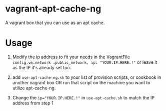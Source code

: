 vagrant-apt-cache-ng
====================

A vagrant box that you can use as an apt cache.

Usage
======

1. Modify the ip address to fit your needs in the VagrantFile `config.vm.network :public_network, ip: "YOUR.IP.HERE.!"` or leave it as the IP it's already set too.

2. add `use-apt-cache-ng.sh` to your list of provision scripts, or cookbook in another vagrant box OR run that script on the machine you want to utilize apt-cache-ng.

3. Change the `ip="YOUR.IP.HERE.!"` in `use-apt-cache.sh` to match the IP address from step 1
